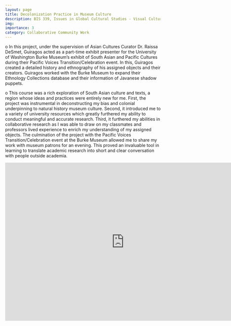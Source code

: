```yaml
---
layout: page
title: Decolonization Practice in Museum Culture 
description: BIS 339, Issues in Global Cultural Studies - Visual Cultures of Southeast Asia and Its Diaspora - Decolonizing Exhibitions, Dr. Raissa DeSmet, Fall 2018.
img:
importance: 3
category: Collaborative Community Work
---
```


o	In this project, under the supervision of Asian Cultures Curator Dr. Raissa DeSmet, Guiragos acted as a part-time exhibit presenter for the University of Washington Burke Museum’s exhibit of South Asian and Pacific Cultures during their Pacific Voices Transition/Celebration event. In this, Guiragos created a detailed history and ethnography of his assigned objects and their creators. Guiragos worked with the Burke Museum to expand their Ethnology Collections database and their information of Javanese shadow puppets. 

o	This course was a rich exploration of South Asian culture and texts, a region whose ideas and practices were entirely new for me. First, the project was instrumental in deconstructing my bias and colonial underpinning to natural history museum culture. Second, it introduced me to a variety of university resources which greatly furthered my ability to conduct meaningful and accurate research. Third, it furthered my abilities in collaborative research as I was able to draw on my classmates and professors lived experience to enrich my understanding of my assigned objects. The culmination of the project with the Pacific Voices Transition/Celebration event at the Burke Museum allowed me to share my work with museum patrons for an evening. This proved an invaluable tool in learning to translate academic research into short and clear conversation with people outside academia. 


<iframe src="https://onedrive.live.com/embed?cid=A3620380E3656156&amp;resid=A3620380E3656156%211928&amp;authkey=AFfw9oRdc37c7_k&amp;em=2" width="770px" height="513px" frameborder="0">This is an embedded <a target="_blank" href="https://office.com">Microsoft Office</a> document, powered by <a target="_blank" href="https://office.com/webapps">Office</a>.</iframe>